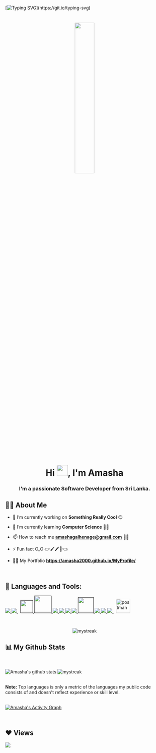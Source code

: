 [![Typing SVG](https://readme-typing-svg.herokuapp.com?font=Architects+Daughter&color=9A79AB&size=30&lines=Hey!+It's+Amasha!;Welcome+to+my+Profile!;I'm+a+Developer...)](https://git.io/typing-svg)

<a href="#"><h1 align="center"><img width="35%" height="auto" img src="https://miro.medium.com/max/1400/0*K2WLMTExLyida7OR.gif"/></h1></a>

<h1 align="center">Hi <img width="35px" src="https://raw.githubusercontent.com/MartinHeinz/MartinHeinz/master/wave.gif" >, I'm Amasha
</h1>
<h3 align="center">I'm a passionate Software Developer from Sri Lanka.</h3>

## 👩‍💻 About Me

- 🔭 I’m currently working on **Something Really Cool** 😉

- 🌱 I’m currently learning **Computer Science** 👩‍💻

- 📫 How to reach me **amashagalhenage@gmail.com** 🙋‍♀️

- ⚡ Fun fact  O_O 👉🖌🖍🖤👈

- 👩‍🦰 My Portfolio **https://amasha2000.github.io/MyProfile/**

<br/>

## 🚀 Languages and Tools:

<p align="left"> 
    <a href="https://www.java.com" target="_blank"> <img src="https://img.icons8.com/color/48/000000/java-coffee-cup-logo.png"/> </a>
    <a style="padding-right:8px;" href="https://www.mysql.com/" target="_blank"> <img src="https://img.icons8.com/fluent/50/000000/mysql-logo.png"/> </a>
    <a href="" target="_blank"> <img src="https://www.vectorlogo.zone/logos/hibernate/hibernate-icon.svg"/ width="40"> </a>
    <a href="" target="_blank"> <img src="https://icons.iconarchive.com/icons/aha-soft/large-seo/128/SEO-icon.png"/ width="55"> </a>
    <a href="https://www.w3.org/html/" target="_blank"> <img src="https://img.icons8.com/color/48/000000/html-5.png"/> </a> 
    <a href="https://www.w3schools.com/css/" target="_blank"> <img src="https://img.icons8.com/color/48/000000/css3.png"/> </a> 
    <a href="https://developer.mozilla.org/en-US/docs/Web/JavaScript" target="_blank"> <img src="https://img.icons8.com/color/48/000000/javascript.png"/> </a> 
    <a href="https://getbootstrap.com" target="_blank"> <img src="https://img.icons8.com/color/48/000000/bootstrap.png"/> </a> 
    <a href="" target="_blank"> <img src="https://img.icons8.com/color/2x/tomcat.png"/ width="50"> </a> 
    <a href="https://reactjs.org/" target="_blank"> <img src="https://img.icons8.com/color/48/000000/react-native.png"/> </a>
    <a href="https://spring.io/projects/spring-boot" target="_blank"> <img src="https://img.icons8.com/color/48/000000/spring-logo.png"/> </a> 
    <a style="padding-right:8px;" href="https://nodejs.org" target="_blank"> <img src="https://img.icons8.com/color/48/000000/nodejs.png"/> </a> 
    <a href="https://postman.com" target="_blank"> <img src="https://www.vectorlogo.zone/logos/getpostman/getpostman-icon.svg" alt="postman" width="45" height="45"/></a>   
</p>

<!-- [![React Badge](https://img.shields.io/badge/-React-61DBFB?style=for-the-badge&labelColor=black&logo=react&logoColor=61DBFB)](#)  [![Javascript Badge](https://img.shields.io/badge/-Javascript-F0DB4F?style=for-the-badge&labelColor=black&logo=javascript&logoColor=F0DB4F)](#) [![Typescript Badge](https://img.shields.io/badge/-Typescript-007acc?style=for-the-badge&labelColor=black&logo=typescript&logoColor=007acc)](#) [![Nodejs Badge](https://img.shields.io/badge/-Nodejs-3C873A?style=for-the-badge&labelColor=black&logo=node.js&logoColor=3C873A)](#) [![GraphQL Badge](https://img.shields.io/badge/-GraphQl-e535ab?style=for-the-badge&labelColor=black&logo=node.js&logoColor=e535ab)](#) -->
<br/>

<p align=center>
<img src="https://github-readme-streak-stats.herokuapp.com/?user=Amasha2000&theme=tokyonight&hide_border=true&stroke=0000&background=060A0CD0" alt="mystreak"/>
</p>

## 📊 My Github Stats

  <br/>
  
![Amasha's github stats](https://github-readme-stats.vercel.app/api?username=Amasha2000&show_icons=true&theme=tokyonight&hide_border=true&stroke=0000&background=060A0CD0)
<img src="https://github-readme-stats.vercel.app/api/top-langs/?username=Amasha2000&langs_count=8&count_private=true&layout=compact&theme=react&hide_border=true&bg_color=0D1117" alt="mystreak"/>
  
  <br/>
  <b>Note:</b> Top languages is only a metric of the languages my public code consists of and doesn't reflect experience or skill level.


<br/>
<br/>

<a href="https://github.com/Amasha2000/github-readme-activity-graph"><img alt="Amasha's Activity Graph" src="https://activity-graph.herokuapp.com/graph?username=Amasha2000&bg_color=0D1117&color=5BCDEC&line=5BCDEC&point=FFFFFF&hide_border=true" /></a>

<br/>

## ❤ Views 
<a href="https://github.com/Meghna-DAS/github-profile-views-counter">
    <img src="https://komarev.com/ghpvc/?username=Amasha2000">
</a>

